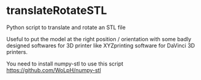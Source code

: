 # translateRotateSTL
Python script to translate and rotate an STL file

Useful to put the model at the right position / orientation with some badly designed softwares for 3D printer like XYZprinting software for DaVinci 3D printers.

You need to install numpy-stl to use this script https://github.com/WoLpH/numpy-stl